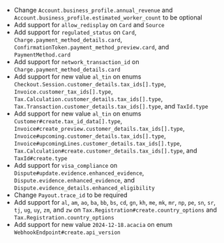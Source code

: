* Change `Account.business_profile.annual_revenue` and `Account.business_profile.estimated_worker_count` to be optional
* Add support for `allow_redisplay` on `Card` and `Source`
* Add support for `regulated_status` on `Card`, `Charge.payment_method_details.card`, `ConfirmationToken.payment_method_preview.card`, and `PaymentMethod.card`
* Add support for `network_transaction_id` on `Charge.payment_method_details.card`
* Add support for new value `al_tin` on enums `Checkout.Session.customer_details.tax_ids[].type`, `Invoice.customer_tax_ids[].type`, `Tax.Calculation.customer_details.tax_ids[].type`, `Tax.Transaction.customer_details.tax_ids[].type`, and `TaxId.type`
* Add support for new value `al_tin` on enums `Customer#create.tax_id_data[].type`, `Invoice#create_preview.customer_details.tax_ids[].type`, `Invoice#upcoming.customer_details.tax_ids[].type`, `Invoice#upcomingLines.customer_details.tax_ids[].type`, `Tax.Calculation#create.customer_details.tax_ids[].type`, and `TaxId#create.type`
* Add support for `visa_compliance` on `Dispute#update.evidence.enhanced_evidence`, `Dispute.evidence.enhanced_evidence`, and `Dispute.evidence_details.enhanced_eligibility`
* Change `Payout.trace_id` to be required
* Add support for `al`, `am`, `ao`, `ba`, `bb`, `bs`, `cd`, `gn`, `kh`, `me`, `mk`, `mr`, `np`, `pe`, `sn`, `sr`, `tj`, `ug`, `uy`, `zm`, and `zw` on `Tax.Registration#create.country_options` and `Tax.Registration.country_options`
* Add support for new value `2024-12-18.acacia` on enum `WebhookEndpoint#create.api_version`
